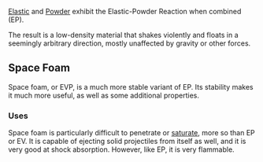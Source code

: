 [Elastic](/Elastic.md "Elastic") and [Powder](/Powder.md "Powder") exhibit the Elastic-Powder Reaction when combined (EP).

The result is a low-density material that shakes violently and floats in a seemingly arbitrary direction, mostly unaffected by gravity or other forces.

## Space Foam

Space foam, or EVP, is a much more stable variant of EP. Its stability makes it much more useful, as well as some additional properties.

### Uses

Space foam is particularly difficult to penetrate or [saturate](/Saturation.md "Saturation"), more so than EP or EV. It is capable of ejecting solid projectiles from itself as well, and it is very good at shock absorption. However, like EP, it is very flammable.
